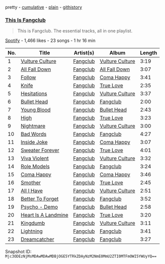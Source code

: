 pretty - [cumulative](/playlists/cumulative/37i9dQZF1DZ06evO0NBIL7.md) - [plain](/playlists/plain/37i9dQZF1DZ06evO0NBIL7) - [githistory](https://github.githistory.xyz/mackorone/spotify-playlist-archive/blob/main/playlists/plain/37i9dQZF1DZ06evO0NBIL7)

### [This Is Fangclub](https://open.spotify.com/playlist/37i9dQZF1DZ06evO0NBIL7)

> This is Fangclub\. The essential tracks, all in one playlist.

[Spotify](https://open.spotify.com/user/spotify) - 1,466 likes - 23 songs - 1 hr 16 min

| No. | Title | Artist(s) | Album | Length |
|---|---|---|---|---|
| 1 | [Vulture Culture](https://open.spotify.com/track/1e58Lv9zzEcX5t9PYFWhZO) | [Fangclub](https://open.spotify.com/artist/1rT2DYzj3q6QnrxaqF4jnN) | [Vulture Culture](https://open.spotify.com/album/7xM1rBcqR7CXC6cVelRRpe) | 3:19 |
| 2 | [All Fall Down](https://open.spotify.com/track/6cijsAY72S4JJrA4RSFn1i) | [Fangclub](https://open.spotify.com/artist/1rT2DYzj3q6QnrxaqF4jnN) | [All Fall Down](https://open.spotify.com/album/3I0SRk2cx5R8JVlBNIX7yg) | 3:07 |
| 3 | [Follow](https://open.spotify.com/track/4osnZvjbd0nDYYLotiP4ps) | [Fangclub](https://open.spotify.com/artist/1rT2DYzj3q6QnrxaqF4jnN) | [Coma Happy](https://open.spotify.com/album/6QhOK8ASSEafbqLRoifCnn) | 3:41 |
| 4 | [Knife](https://open.spotify.com/track/7nYdaV5VZvuYFCvQQBjWBN) | [Fangclub](https://open.spotify.com/artist/1rT2DYzj3q6QnrxaqF4jnN) | [True Love](https://open.spotify.com/album/5v2BvPmSkaLs5aSYadJ40q) | 2:35 |
| 5 | [Hesitations](https://open.spotify.com/track/2ulg6v1K4pj8Pf6xzNAZGi) | [Fangclub](https://open.spotify.com/artist/1rT2DYzj3q6QnrxaqF4jnN) | [Vulture Culture](https://open.spotify.com/album/7xM1rBcqR7CXC6cVelRRpe) | 3:37 |
| 6 | [Bullet Head](https://open.spotify.com/track/161dgbbuAbrtAT5RV2trhN) | [Fangclub](https://open.spotify.com/artist/1rT2DYzj3q6QnrxaqF4jnN) | [Fangclub](https://open.spotify.com/album/7qAly8EOqcaG4xjSlH75f8) | 2:00 |
| 7 | [Young Blood](https://open.spotify.com/track/2FGDUtevCco1pUEzomho3z) | [Fangclub](https://open.spotify.com/artist/1rT2DYzj3q6QnrxaqF4jnN) | [Bullet Head](https://open.spotify.com/album/4mAztvpmTbElHVxPovWSIG) | 2:43 |
| 8 | [High](https://open.spotify.com/track/12RaagYNB2IjIDzE7fRFKe) | [Fangclub](https://open.spotify.com/artist/1rT2DYzj3q6QnrxaqF4jnN) | [True Love](https://open.spotify.com/album/5v2BvPmSkaLs5aSYadJ40q) | 3:23 |
| 9 | [Nightmare](https://open.spotify.com/track/3Li4rMcFQisVPnw7nmfX7N) | [Fangclub](https://open.spotify.com/artist/1rT2DYzj3q6QnrxaqF4jnN) | [Vulture Culture](https://open.spotify.com/album/7xM1rBcqR7CXC6cVelRRpe) | 3:00 |
| 10 | [Bad Words](https://open.spotify.com/track/01lrUfvimjGgJTA4sat6kU) | [Fangclub](https://open.spotify.com/artist/1rT2DYzj3q6QnrxaqF4jnN) | [Fangclub](https://open.spotify.com/album/7qAly8EOqcaG4xjSlH75f8) | 4:27 |
| 11 | [Inside Joke](https://open.spotify.com/track/1hiwRdBC9i80riLD0qn9Xp) | [Fangclub](https://open.spotify.com/artist/1rT2DYzj3q6QnrxaqF4jnN) | [Coma Happy](https://open.spotify.com/album/6QhOK8ASSEafbqLRoifCnn) | 3:07 |
| 12 | [Sweater Forever](https://open.spotify.com/track/10YXcqDShIS3lewg8ldRw2) | [Fangclub](https://open.spotify.com/artist/1rT2DYzj3q6QnrxaqF4jnN) | [True Love](https://open.spotify.com/album/5v2BvPmSkaLs5aSYadJ40q) | 4:01 |
| 13 | [Viva Violent](https://open.spotify.com/track/6q4clEp8vrma0ywWTys1u4) | [Fangclub](https://open.spotify.com/artist/1rT2DYzj3q6QnrxaqF4jnN) | [Vulture Culture](https://open.spotify.com/album/7xM1rBcqR7CXC6cVelRRpe) | 3:32 |
| 14 | [Role Models](https://open.spotify.com/track/5dDguee73zfJMY9zmG0euw) | [Fangclub](https://open.spotify.com/artist/1rT2DYzj3q6QnrxaqF4jnN) | [Fangclub](https://open.spotify.com/album/7qAly8EOqcaG4xjSlH75f8) | 3:24 |
| 15 | [Coma Happy](https://open.spotify.com/track/3PRA9QSYQjNJk5EGEiIlLS) | [Fangclub](https://open.spotify.com/artist/1rT2DYzj3q6QnrxaqF4jnN) | [Coma Happy](https://open.spotify.com/album/6QhOK8ASSEafbqLRoifCnn) | 3:46 |
| 16 | [Smother](https://open.spotify.com/track/0UyJzQAVx5FS31p4JXqddU) | [Fangclub](https://open.spotify.com/artist/1rT2DYzj3q6QnrxaqF4jnN) | [True Love](https://open.spotify.com/album/5v2BvPmSkaLs5aSYadJ40q) | 2:45 |
| 17 | [All I Have](https://open.spotify.com/track/0rmS4JGPXQuXUk8ZCIksIJ) | [Fangclub](https://open.spotify.com/artist/1rT2DYzj3q6QnrxaqF4jnN) | [Vulture Culture](https://open.spotify.com/album/7xM1rBcqR7CXC6cVelRRpe) | 2:51 |
| 18 | [Better To Forget](https://open.spotify.com/track/01V86NvJiv4c8yFqCWk4U3) | [Fangclub](https://open.spotify.com/artist/1rT2DYzj3q6QnrxaqF4jnN) | [Fangclub](https://open.spotify.com/album/7qAly8EOqcaG4xjSlH75f8) | 3:52 |
| 19 | [Psycho \- Demo](https://open.spotify.com/track/7wzUVLEfDMTHZZaxae04fs) | [Fangclub](https://open.spotify.com/artist/1rT2DYzj3q6QnrxaqF4jnN) | [Bullet Head](https://open.spotify.com/album/4mAztvpmTbElHVxPovWSIG) | 2:58 |
| 20 | [Heart Is A Landmine](https://open.spotify.com/track/3CzKhlBa4VQOu05ykJAro0) | [Fangclub](https://open.spotify.com/artist/1rT2DYzj3q6QnrxaqF4jnN) | [True Love](https://open.spotify.com/album/5v2BvPmSkaLs5aSYadJ40q) | 3:20 |
| 21 | [Kingdumb](https://open.spotify.com/track/7IbR89c0eXe2INNW2brzqK) | [Fangclub](https://open.spotify.com/artist/1rT2DYzj3q6QnrxaqF4jnN) | [Vulture Culture](https://open.spotify.com/album/7xM1rBcqR7CXC6cVelRRpe) | 3:11 |
| 22 | [Lightning](https://open.spotify.com/track/3C7J7Tm6F8XTnCeRMPMBNt) | [Fangclub](https://open.spotify.com/artist/1rT2DYzj3q6QnrxaqF4jnN) | [Fangclub](https://open.spotify.com/album/7qAly8EOqcaG4xjSlH75f8) | 3:41 |
| 23 | [Dreamcatcher](https://open.spotify.com/track/5epGSSIQKPc81a1y8n7I9U) | [Fangclub](https://open.spotify.com/artist/1rT2DYzj3q6QnrxaqF4jnN) | [Fangclub](https://open.spotify.com/album/7qAly8EOqcaG4xjSlH75f8) | 3:27 |

Snapshot ID: `Mjc3ODEzNjMsMDAwMDAwMDBjOGE5YTRkZDAyNzM2NmE0MmU2ZTI0MTFmOWI5YWUyYQ==`
